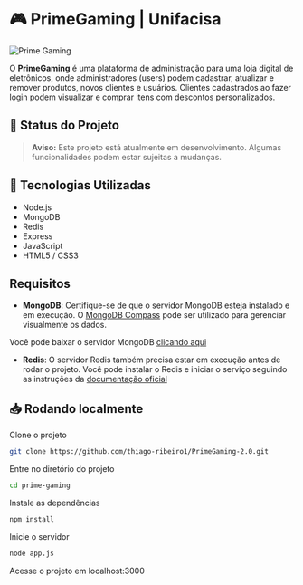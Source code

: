 # 🎮 PrimeGaming | Unifacisa

![Prime Gaming](https://github.com/user-attachments/assets/183d3e23-e136-4e17-9481-60fa42fb10a7)

O **PrimeGaming** é uma plataforma de administração para uma loja digital de eletrônicos, onde administradores (users) podem cadastrar, atualizar e remover produtos, novos clientes e usuários. Clientes cadastrados ao fazer login podem visualizar e comprar itens com descontos personalizados.<br>

## 🚧 Status do Projeto

> **Aviso:** Este projeto está atualmente em desenvolvimento. Algumas funcionalidades podem estar sujeitas a mudanças.<br>

## 🚀 Tecnologias Utilizadas

- Node.js
- MongoDB
- Redis
- Express
- JavaScript
- HTML5 / CSS3

## Requisitos

- **MongoDB**: Certifique-se de que o servidor MongoDB esteja instalado e em execução. O [MongoDB Compass](https://www.mongodb.com/try/download/compass) pode ser utilizado para gerenciar visualmente os dados.
  
 Você pode baixar o servidor MongoDB [clicando aqui](https://www.mongodb.com/try/download/community)

- **Redis**: O servidor Redis também precisa estar em execução antes de rodar o projeto. Você pode instalar o Redis e iniciar o serviço seguindo as instruções da [documentação oficial](https://redis.io/docs/getting-started/installation/)

## 📥 Rodando localmente

Clone o projeto

```bash
git clone https://github.com/thiago-ribeiro1/PrimeGaming-2.0.git
```

Entre no diretório do projeto

```bash
cd prime-gaming
```

Instale as dependências

```bash
npm install
```

Inicie o servidor

```bash
node app.js
```

Acesse o projeto em localhost:3000




